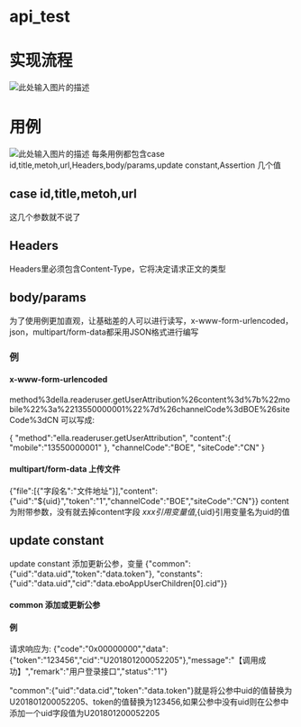 # api_test
# 实现流程
![此处输入图片的描述][1]


# 用例
![此处输入图片的描述][2]
每条用例都包含case id,title,metoh,url,Headers,body/params,update constant,Assertion 几个值
## case id,title,metoh,url
这几个参数就不说了
## Headers
Headers里必须包含Content-Type，它将决定请求正文的类型
## body/params
为了使用例更加直观，让基础差的人可以进行读写，x-www-form-urlencoded，json，multipart/form-data都采用JSON格式进行编写
### 例
#### x-www-form-urlencoded
   method%3della.readeruser.getUserAttribution%26content%3d%7b%22mobile%22%3a%2213550000001%22%7d%26channelCode%3dBOE%26siteCode%3dCN
   可以写成:
   
   {
    "method":"ella.readeruser.getUserAttribution",
    "content":{
        "mobile":"13550000001"
    },
    "channelCode":"BOE",
    "siteCode":"CN"
}
#### multipart/form-data 上传文件
{"file":[{"字段名":"文件地址"}],"content":{"uid":"${uid}","token":"1","channelCode":"BOE","siteCode":"CN"}}
content 为附带参数，没有就去掉content字段
${xxx}引用变量值,${uid}引用变量名为uid的值

## update constant
update constant 添加更新公参，变量
{"common":{"uid":"data.uid","token":"data.token"},
"constants":{"uid":"data.uid","cid":"data.eboAppUserChildren[0].cid"}}
#### common 添加或更新公参
#### 例
请求响应为:
{"code":"0x00000000","data":{"token":"123456","cid":"U201801200052205"},"message":"【调用成功】","remark":"用户登录接口","status":"1"}

"common":{"uid":"data.cid","token":"data.token"}就是将公参中uid的值替换为U201801200052205、token的值替换为123456,如果公参中没有uid则在公参中添加一个uid字段值为U201801200052205


  [1]: http://kindergarten.ellabook.cn/f545b67327944b8a853491a5955d6e3e.png
  [2]: http://kindergarten.ellabook.cn/da5adf9789f44c9680946690b1f3362e.png
